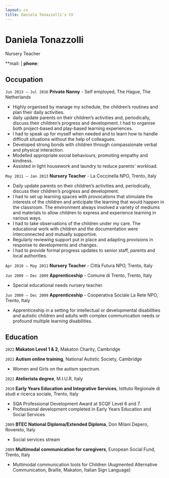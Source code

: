 ```yaml
---
layout: cv
title: Daniela Tonazzolli's CV
---
```

# Daniela Tonazzolli
Nursery Teacher

**mail: <script type="text/javascript">document.write('\u0064\u002e\u0074\u006f\u006e\u0061\u007a\u007a\u006f\u006c\u006c\u0069\u0040\u0067\u006d\u0061\u0069\u006c\u002e\u0063\u006f\u006d')</script> | **phone**: <script type="text/javascript">document.write('\u0030\u0037\u0033\u0036\u0037\u0020\u0038\u0038\u0037\u0030\u0039\u0033')</script>

## Occupation

`Jun 2013 — Jul 2016`
**Private Nanny** - Self employed, The Hague, The Netherlands

- Highly organised by manage my schedule, the children’s routines and plan their daily activities.
- daily update parents on their children’s activities and, periodically, discuss their children’s progress and development. I had to organise both project-based and play-based learning experiences.
- I had to speak up for myself when needed and to learn how to handle difficult situations without the help of colleagues.
- Developed strong bonds with children through compassionate verbal and physical interaction.
- Modelled appropriate social behaviours, promoting empathy and kindness.
- Assisted in light housework and laundry to reduce parents' workload.

`May 2011 — Jan 2013`
**Nursery Teacher** - La Coccinella NPO, Trento, Italy

- Daily update parents on their children’s activities and, periodically, discuss their children’s progress and development.
- I had to set up learning spaces with provocations that stimulate the interests of
the children and anticipate the learning that would happen in the classroom. The environment always involved a variety of mediums and materials to allow children to express and experience learning in various ways.
- I had to take observations of the children under my care. The educational work with children and the documentation were interconnected and mutually supportive.
- Regularly reviewing support put in place and adapting provisions in response to developments and changes.
- I had to provide formal progress updates to senior staff, parents and local authorities.

`Apr 2010 — May 2011`
**Nursery Teacher** - Città Futura NPO, Trento, Italy

`Jun 2009 — Dec 2009`
**Apprenticeship** - Comune di Trento, Trento, Italy

- Special educational needs nursery teacher.

`Jun 2009 — Dec 2009`
**Apprenticeship** - Cooperativa Sociale La Rete NPO, Trento, Italy

- Apprenticeship in a setting for intellectual or developmental disabilities and autistic children and adults with complex communication needs or profound multiple learning disabilities.

## Education

`2022`
**Makaton Level 1 & 2**, Makaton Charity, Cambridge

`2022`
**Autism online training**, National Autistic Society, Cambridge

- Women and Girls on the autism spectrum.

`2022`
**Atelierista degree**, M.I.U.R, Italy

`2010`
**Early Years Education and Integrative Services**, Istituto Regionale di studi e ricerca sociale, Trento, Italy

- SQA Professional Development Award at SCQF Level 6 and 7.
- Professional development completed in Early Years Education and Social Services

`2009`
**BTEC National Diploma/Extended Diploma**, Don Milani Depero, Rovereto, Italy

- Social services stream

`2009`
**Multimodal communication for caregivers**, European Social Fund, Trento, Italy

- Multimodal communication tools for Children (Augmented Alternative Communication, Braille, Makaton, Italian Sign Language)








<!-- ### Footer

Last updated: May 2013 -->


